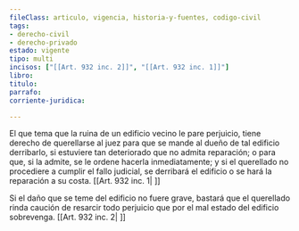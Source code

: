 ```yaml
---
fileClass: articulo, vigencia, historia-y-fuentes, codigo-civil
tags:
- derecho-civil
- derecho-privado
estado: vigente
tipo: multi
incisos: ["[[Art. 932 inc. 2]]", "[[Art. 932 inc. 1]]"]
libro:
titulo:
parrafo:
corriente-juridica:

---
```

El que tema que la ruina de un edificio vecino le pare perjuicio, tiene derecho de querellarse al juez para que se mande al dueño de tal edificio derribarlo, si estuviere tan deteriorado que no admita reparación; o para que, si la admite, se le ordene hacerla inmediatamente; y si el querellado no procediere a cumplir el fallo judicial, se derribará el edificio o se hará la reparación a su costa. [[Art. 932 inc. 1| ]]

Si el daño que se teme del edificio no fuere grave, bastará que el querellado rinda caución de resarcir todo perjuicio que por el mal estado del edificio sobrevenga. [[Art. 932 inc. 2| ]]